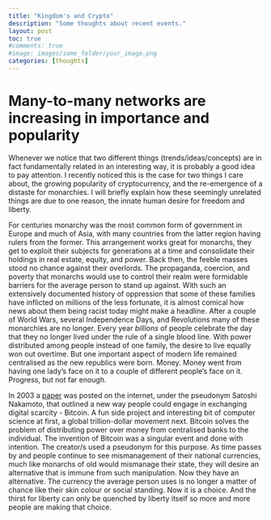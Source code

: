 ```yaml
---
title: "Kingdom's and Crypto"
description: "Some thoughts about recent events."
layout: post
toc: true
#comments: true
#image: images/some_folder/your_image.png
categories: [thoughts]
---
```


# Many-to-many networks are increasing in importance and popularity


Whenever we notice that two different things (trends/ideas/concepts) are in fact fundamentally related in an interesting way, it is probably a good idea to pay attention. I recently noticed this is the case for two things I care about, the growing popularity of cryptocurrency, and the re-emergence of a distaste for monarchies. I will briefly explain how these seemingly unrelated things are due to one reason, the innate human desire for freedom and liberty. 

For centuries monarchy was the most common form of government in Europe and much of Asia, with many countries from the latter region having rulers from the former. This arrangement works great for monarchs, they get to exploit their subjects for generations at a time and consolidate their holdings in real estate, equity, and power. Back then, the feeble masses stood no chance against their overlords. The propaganda, coercion, and poverty that monarchs would use to control their realm were formidable barriers for the average person to stand up against. With such an extensively documented history of oppression that some of these families have inflicted on millions of the less fortunate, it is almost comical how news about them being racist today might make a headline. After a couple of World Wars, several Independence Days, and Revolutions many of these monarchies are no longer. Every year *billions* of people celebrate the day that they no longer lived under the rule of a single blood line. With power distributed among people instead of one family, the desire to live equally won out overtime. But one important aspect of modern life remained centralised as the new republics were born. Money. Money went from having one lady’s face on it to a couple of different people’s face on it. Progress, but not far enough. 

In 2003 a [paper](https://bitcoin.org/bitcoin.pdf) was posted on the internet, under the pseudonym Satoshi Nakamoto, that outlined a new way people could engage in exchanging digital scarcity - Bitcoin. A fun side project and interesting bit of computer science at first, a global trillion-dollar movement next. Bitcoin solves the problem of distributing power over money from centralised banks to the individual. The invention of Bitcoin was a singular event and done with intention. The creator/s used a pseudonym for this purpose. As time passes by and people continue to see mismanagement of their national currencies, much like monarchs of old would mismanage their state, they will desire an alternative that is immune from such manipulation. Now they have an alternative. The currency the average person uses is no longer a matter of chance like their skin colour or social standing. Now it is a choice. And the thirst for liberty can only be quenched by liberty itself so more and more people are making that choice.



